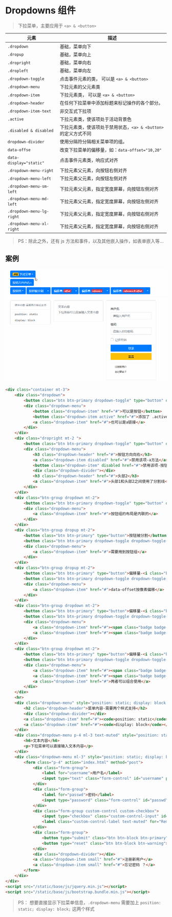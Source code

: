 # Dropdowns 组件

> 下拉菜单，主要应用于 `<a> & <button>`

| 元素                      | 描述                                                            |
| ------------------------- | --------------------------------------------------------------- |
| `.dropdown`               | 基础，菜单向下                                                  |
| `.dropup`                 | 基础，菜单向上                                                  |
| `.dropright`              | 基础，菜单向右                                                  |
| `.dropleft`               | 基础，菜单向左                                                  |
| `.dropdown-toggle`        | 点击事件元素的类， 可以是 `<a> & <button>`                      |
| `.dropdown-menu`          | 下拉元素的父元素类                                              |
| `.dropdown-item`          | 下拉元素类， 可以是 `<a> & <button>`                            |
| `.dropdown-header`        | 在任何下拉菜单中添加标题来标记操作的各个部分。                  |
| `.dropdown-item-text`     | 非交互式下拉项                                                  |
| `.active`                 | 下拉元素类，使该项处于活动背景色                                |
| `.disabled & disabled`    | 下拉元素类，使该项处于禁用状态，`<a> & <button>` 的定义方式不同 |
| `dropdown-divider`        | 使用分隔符分隔相关菜单项的组。                                  |
| `data-offse`              | 改变下拉菜单的偏移量，如：`data-offset="10,20"`                 |
| `data-display="static"`   | 点击事件元素类，响应式对齐                                      |
| `.dropdown-menu-right`    | 下拉元素父元素，向按钮右侧对齐                                  |
| `.dropdown-menu-left`     | 下拉元素父元素，向按钮左侧对齐                                  |
| `.dropdown-menu-sm-left`  | 下拉元素父元素，指定宽度屏幕，向按钮左侧对齐                    |
| `.dropdown-menu-md-left`  | 下拉元素父元素，指定宽度屏幕，向按钮左侧对齐                    |
| `.dropdown-menu-lg-right` | 下拉元素父元素，指定宽度屏幕，向按钮右侧对齐                    |
| `.dropdown-menu-xl-right` | 下拉元素父元素，指定宽度屏幕，向按钮右侧对齐                    |

> PS：除此之外，还有 js 方法和事件，以及其他嵌入操作，如表单嵌入等...

## 案例

![下拉菜单组件](./static/下拉菜单组件.gif)

```html
<div class="container mt-3">
    <div class="dropdown">
        <button class="btn btn-primary dropdown-toggle" type="button" data-toggle="dropdown"><i class="badge badge-warning">按钮</i> 下拉菜单</button>
        <div class="dropdown-menu">
            <button class="dropdown-item" href="#">可以是按钮</button>
            <button class="dropdown-item active" href="#">添加了 .active 类</button>
            <a class="dropdown-item" href="#">也可以是a链接</a>
        </div>
    </div>
    <div class="dropright mt-2 ">
        <button class="btn btn-primary dropdown-toggle" type="button" data-toggle="dropdown">按钮方向向右</button>
        <div class="dropdown-menu">
            <h3 class="dropdown-header" href="#">按钮方向向右</h3>
            <a class="dropdown-item disabled" href="#">禁用该项-a方法</a>
            <button class="dropdown-item" disabled href="#">禁用该项-按钮方法</button>
            <div class="dropdown-divider"></div>
            <h3 class="dropdown-header" href="#">头部2</h3>
            <a class="dropdown-item" href="#">头部1和头部2之间使用了分割线</a>
        </div>
    </div>
    <div class="btn-group dropdown mt-2">
        <button class="btn btn-primary dropdown-toggle" type="button" data-toggle="dropdown">按钮组</button>
        <div class="dropdown-menu">
            <a class="dropdown-item" href="#">按钮组的布局是内联的</a>
        </div>
    </div>
    <div class="btn-group dropup mt-2">
        <button class="btn btn-primary" type="button">按钮被分割</button>
        <button class="btn btn-primary dropdown-toggle dropdown-toggle-split" type="button" data-toggle="dropdown"></button>
        <div class="dropdown-menu">
            <a class="dropdown-item" href="#">需要用到按钮组</a>
        </div>
    </div>
    <div class="btn-group dropup mt-2">
        <button class="btn btn-primary" type="button">偏移量-<i class="badge badge-danger">offset</i></button>
        <button class="btn btn-primary dropdown-toggle dropdown-toggle-split" type="button" data-toggle="dropdown" data-offset="-50,10"></button>
        <div class="dropdown-menu">
            <a class="dropdown-item" href="#">data-offset按像素偏移</a>
        </div>
    </div>
    <div class="btn-group dropdown mt-2">
        <button class="btn btn-primary" type="button">偏移量-<i class="badge badge-danger">reference</i></button>
        <button class="btn btn-primary dropdown-toggle dropdown-toggle-split" type="button" data-toggle="dropdown" data-reference="parent"></button>
        <div class="dropdown-menu">
            <a class="dropdown-item" href="#"><span class="badge badge-danger">data-reference</span> 按系统设置好的效果来偏移</a>
            <a class="dropdown-item" href="#"><span class="badge badge-danger">data-reference="parent"</span> 偏移到按钮组最左端</a>
        </div>
    </div>
    <div class="btn-group dropdown mt-2">
        <button class="btn btn-primary" type="button">偏移量-<i class="badge badge-danger">reference & offset</i></button>
        <button class="btn btn-primary dropdown-toggle dropdown-toggle-split" type="button" data-toggle="dropdown" data-reference="toggle" data-offset="-50, 20"></button>
        <div class="dropdown-menu">
            <a class="dropdown-item" href="#"><span class="badge badge-danger">data-reference="toggle"</span>是默认值</a>
            <a class="dropdown-item" href="#"><span class="badge badge-danger">data-offset</span> 按像素偏移</a>
            <a class="dropdown-item" href="#">两者可以组合使用</a>
        </div>
    </div>
    <hr>
    <div class="dropdown-menu" style="position: static; display: block;">
        <h2 class="dropdown-header">菜单内容-需要两个样式支持</h2>
        <div class="dropdown-divider"></div>
        <a class="dropdown-item" href="#"><code>position: static</code></a>
        <a class="dropdown-item" href="#"><code>display: block</code></a>
    </div>
    <div class="dropdown-menu p-4 ml-3 text-muted" style="position: static; display: block;">
        <h6>文本内容</h6>
        <p>下拉菜单可以直接输入文本内容</p>
    </div>
    <div class="dropdown-menu ml-3" style="position: static; display: block;">
        <form class="p-4" action="index.html" method="post">
            <div class="form-group">
                <label for="username">用户名</label>
                <input type="text" class="form-control" id="username" placeholder="请输入用户名">
            </div>
            <div class="form-group">
                <label for="passwd">密码</label>
                <input type="password" class="form-control" id="passwd" placeholder="请输入你的密码">
            </div>
            <div class="form-group custom-control custom-checkbox">
                <input type="checkbox" class="custom-control-input" id="Remember">
                <label class="custom-control-label text-muted" for="Remember">记住密码</label>
            </div>
            <div class="form-group">
                <button type="submit" class="btn btn-block btn-primary">登录</button>
                <button type="reset" class="btn btn-block btn-warning">重置</button>
            </div>
            <div class="dropdown-divider"></div>
            <a class="dropdown-item small" href="#">注册新用户</a>
            <a class="dropdown-item small" href="#">忘记密码 ？</a>
        </form>
    </div>
</div>
<script src="/static/base/js/jquery.min.js"></script>
<script src="/static/base/js/bootstrap.bundle.min.js"></script>
```

> PS： 想要直接显示下拉菜单信息，`.dropdown-menu` 需要加上 `position: static; display: block;` 这两个样式

